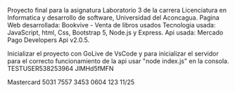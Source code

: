 Proyecto final para la asignatura Laboratorio 3 de la carrera Licenciatura en Informatica y desarrollo de software, Universidad del Aconcagua.
Pagina Web desarrollada: Bookvive - Venta de libros usados
Tecnologia usada: JavaScript, html, Css, Bootstrap 5, Node.js y Express.
Api usada: Mercado Pago Developers Api v2.0.5.

Inicializar el proyecto con GoLive de VsCode y para inicializar el servidor para el correcto funcionamiento de la api usar "node index.js" en la consola.
TESTUSER538253964
JlMHd5fMFN

Mastercard
5031 7557 3453 0604
123
11/25
